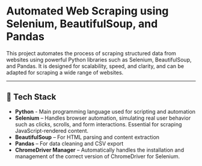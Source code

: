 # Automated Web Scraping using Selenium, BeautifulSoup, and Pandas

This project automates the process of scraping structured data from websites using powerful Python libraries such as Selenium, BeautifulSoup, and Pandas. It is designed for scalability, speed, and clarity, and can be adapted for scraping a wide range of websites.

---

## 🚀 Tech Stack

- **Python** - Main programming language used for scripting and automation
- **Selenium** – Handles browser automation, simulating real user behavior such as clicks, scrolls, and form interactions. Essential for scraping JavaScript-rendered content.
- **BeautifulSoup** – For HTML parsing and content extraction
- **Pandas** – For data cleaning and CSV export
- **ChromeDriver Manager** – Automatically handles the installation and management of the correct version of ChromeDriver for Selenium.

